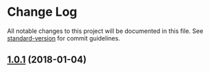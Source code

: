 # Change Log

All notable changes to this project will be documented in this file. See [standard-version](https://github.com/conventional-changelog/standard-version) for commit guidelines.

<a name="1.0.1"></a>
## [1.0.1](https://github.com/de1ck/development-environment-build-docs/compare/v1.0.0...v1.0.1) (2018-01-04)
